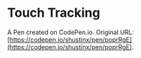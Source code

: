 # Touch Tracking

A Pen created on CodePen.io. Original URL: [https://codepen.io/shustinx/pen/poprRgE](https://codepen.io/shustinx/pen/poprRgE).


